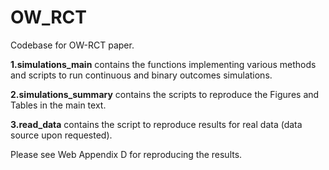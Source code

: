# OW_RCT
 Codebase for OW-RCT paper.
 
**1.simulations_main** contains the functions implementing various methods and scripts to run continuous and binary outcomes simulations.

**2.simulations_summary** contains the scripts to reproduce the Figures and Tables in the main text.
 
**3.read_data** contains the script to reproduce results for real data (data source upon requested).


 Please see Web Appendix D for reproducing the results.
